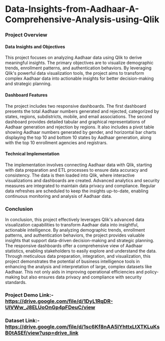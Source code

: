 # Data-Insights-from-Aadhaar-A-Comprehensive-Analysis-using-Qlik
### Project Overview

#### Data Insights and Objectives
This project focuses on analyzing Aadhaar data using Qlik to derive meaningful insights. The primary objectives are to visualize demographic trends, enrollment patterns, and authentication behaviors. By leveraging Qlik's powerful data visualization tools, the project aims to transform complex Aadhaar data into actionable insights for better decision-making and strategic planning.

#### Dashboard Features
The project includes two responsive dashboards. The first dashboard presents the total Aadhaar numbers generated and rejected, categorized by states, regions, subdistricts, mobile, and email associations. The second dashboard provides detailed tabular and graphical representations of Aadhaar generation and rejection by regions. It also includes a pivot table showing Aadhaar numbers generated by gender, and horizontal bar charts displaying the top 10 and bottom 10 states by Aadhaar generation, along with the top 10 enrollment agencies and registrars.

#### Technical Implementation
The implementation involves connecting Aadhaar data with Qlik, starting with data preparation and ETL processes to ensure data accuracy and consistency. The data is then loaded into Qlik, where interactive visualizations and dashboards are created. Advanced analytics and security measures are integrated to maintain data privacy and compliance. Regular data refreshes are scheduled to keep the insights up-to-date, enabling continuous monitoring and analysis of Aadhaar data.

### Conclusion

In conclusion, this project effectively leverages Qlik's advanced data visualization capabilities to transform Aadhaar data into insightful, actionable intelligence. By analyzing demographic trends, enrollment patterns, and authentication behaviors, the project provides valuable insights that support data-driven decision-making and strategic planning. The responsive dashboards offer a comprehensive view of Aadhaar statistics, enabling stakeholders to easily explore and understand the data. Through meticulous data preparation, integration, and visualization, this project demonstrates the potential of business intelligence tools in enhancing the analysis and interpretation of large, complex datasets like Aadhaar. This not only aids in improving operational efficiencies and policy-making but also ensures data privacy and compliance with security standards.

### Project Demo Link:- https://drive.google.com/file/d/1DyL1RqDR-UIVWw_J8ELUoOnGp4pFDeuC/view

### Dataset Link:- https://drive.google.com/file/d/1sc6Kf8nAA5IYhttxLtXTKLuKsB0tASEf/view?usp=drive_link
